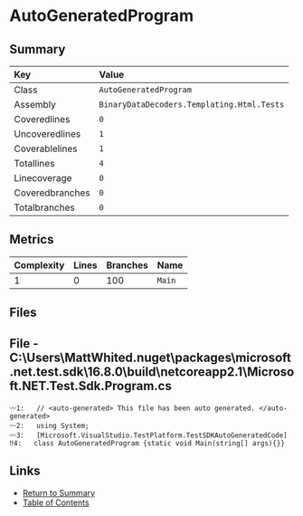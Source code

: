 ﻿# AutoGeneratedProgram

## Summary

| Key             | Value                                      |
| :-------------- | :----------------------------------------- |
| Class           | `AutoGeneratedProgram`                     |
| Assembly        | `BinaryDataDecoders.Templating.Html.Tests` |
| Coveredlines    | `0`                                        |
| Uncoveredlines  | `1`                                        |
| Coverablelines  | `1`                                        |
| Totallines      | `4`                                        |
| Linecoverage    | `0`                                        |
| Coveredbranches | `0`                                        |
| Totalbranches   | `0`                                        |

## Metrics

| Complexity | Lines | Branches | Name    |
| :--------- | :---- | :------- | :------ |
| 1          | 0     | 100      | `Main`  |

## Files

## File - C:\Users\MattWhited\.nuget\packages\microsoft.net.test.sdk\16.8.0\build\netcoreapp2.1\Microsoft.NET.Test.Sdk.Program.cs

```CSharp
〰1:   // <auto-generated> This file has been auto generated. </auto-generated>
〰2:   using System;
〰3:   [Microsoft.VisualStudio.TestPlatform.TestSDKAutoGeneratedCode]
‼4:   class AutoGeneratedProgram {static void Main(string[] args){}}
```

## Links

* [Return to Summary](Summary.md)
* [Table of Contents](../TOC.md)

